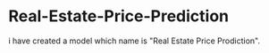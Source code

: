 # Real-Estate-Price-Prediction
i have created a model which name is "Real Estate Price Prodiction". 

